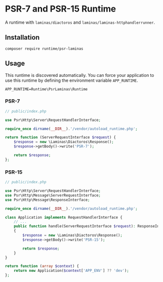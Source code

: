 # PSR-7 and PSR-15 Runtime

A runtime with `laminas/diactoros` and `laminas/laminas-httphandlerrunner`.

## Installation

```
composer require runtime/psr-laminas
```

## Usage

This runtime is discovered automatically. You can force your application to use
this runtime by defining the environment variable `APP_RUNTIME`.

```
APP_RUNTIME=Runtime\PsrLaminas\Runtime
```

### PSR-7

```php
// public/index.php

use Psr\Http\Server\RequestHandlerInterface;

require_once dirname(__DIR__).'/vendor/autoload_runtime.php';

return function (ServerRequestInterface $request) {
    $response = new \Laminas\Diactoros\Response();
    $response->getBody()->write('PSR-7');

    return $response;
};
```

### PSR-15

```php
// public/index.php

use Psr\Http\Server\RequestHandlerInterface;
use Psr\Http\Message\ServerRequestInterface;
use Psr\Http\Message\ResponseInterface;

require_once dirname(__DIR__).'/vendor/autoload_runtime.php';

class Application implements RequestHandlerInterface {
    // ...
    public function handle(ServerRequestInterface $request): ResponseInterface
    {
        $response = new \Laminas\Diactoros\Response();
        $response->getBody()->write('PSR-15');

        return $response;
    }
}

return function (array $context) {
    return new Application($context['APP_ENV'] ?? 'dev');
};
```
